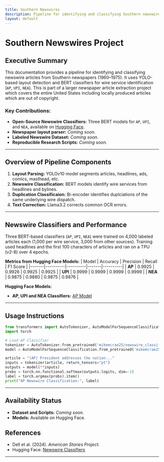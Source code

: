 ```yaml
---
title: Southern Newswires
description: Pipeline for identifying and classifying Southern newswire articles.
layout: default
---
```


# Southern Newswires Project

## Executive Summary
This documentation provides a pipeline for identifying and classifying newswire articles from Southern newspapers (1960–1975). It uses YOLO-based layout detection and BERT classifiers for wire service identification (`AP`, `UPI`, `NEA`). This is part of a larger newspaper article extraction project which covers the entire United States including locally produced articles which are out of copyright. 

### Key Contributions:
- **Open-Source Newswire Classifiers:** Three BERT models for `AP`, `UPI`, and `NEA`, available on [Hugging Face](https://huggingface.co/mikemcrae25/newswire_classifiers).
- **Newspaper layout parser:** *Coming soon.*
- **Labeled Newswire Dataset:** *Coming soon.*
- **Reproducible Research Scripts:** *Coming soon.*

---

## Overview of Pipeline Components
1. **Layout Parsing:** YOLOv10 model segments articles, headlines, ads, comics, masthead, etc.
2. **Newswire Classification:** BERT models identify wire services from headlines and bylines.
3. **Duplication Classificaion:** Bi-encoder identifies duplciations of the same underlying wire dispatch. 
4. **Text Correction:** Llama3.2 corrects common OCR errors.

---

## Newswire Classifiers and Performance
Three BERT-based classifiers (`AP`, `UPI`, `NEA`) were trained on 4,000 labeled articles each (1,000 per wire service, 3,000 from other sources). Training used headlines and the first 100 characters of articles and ran on a TPU (v2-8) over 4 epochs.

**Metrics from Hugging Face Models:**
| Model | Accuracy | Precision | Recall | F1 Score |
|-------|----------|----------|-------|----------|
| **AP** | 0.9925 | 0.9926 | 0.9925 | 0.9925 |
| **UPI** | 0.9999 | 0.9999 | 0.9999 | 0.9999 |
| **NEA** | 0.9875 | 0.9880 | 0.9875 | 0.9876 |

**Hugging Face Models:**
- **AP, UPI and NEA Classifiers:** [AP Model](https://huggingface.co/mikemcrae25/newswire_classifiers)
---

## Usage Instructions
```python
from transformers import AutoTokenizer, AutoModelForSequenceClassification
import torch

# Load AP Classifier
tokenizer = AutoTokenizer.from_pretrained('mikemcrae25/newswire_classifiers/ap')
model = AutoModelForSequenceClassification.from_pretrained('mikemcrae25/newswire_classifiers/ap')

article = "(AP) President addresses the nation..."
inputs = tokenizer(article, return_tensors="pt")
outputs = model(**inputs)
probs = torch.nn.functional.softmax(outputs.logits, dim=-1)
label = torch.argmax(probs).item()
print("AP Newswire Classification:", label)
```

---

## Availability Status
- **Dataset and Scripts:** *Coming soon.*
- **Models:** Available on Hugging Face.

## References
- Dell et al. (2024). *American Stories Project.*
- Hugging Face: [Newswire Classifiers](https://huggingface.co/mikemcrae25/newswire_classifiers)

---


